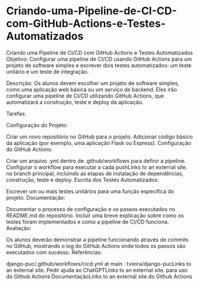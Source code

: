 # Criando-uma-Pipeline-de-CI-CD-com-GitHub-Actions-e-Testes-Automatizados

Criando uma Pipeline de CI/CD com GitHub Actions e Testes Automatizados
Objetivo: Configurar uma pipeline de CI/CD usando GitHub Actions para um projeto de software simples e escrever dois testes automatizados: um teste unitário e um teste de integração.

Descrição: Os alunos devem escolher um projeto de software simples, como uma aplicação web básica ou um serviço de backend. Eles irão configurar uma pipeline de CI/CD utilizando GitHub Actions, que automatizará a construção, teste e deploy da aplicação.

Tarefas:

Configuração do Projeto:

Criar um novo repositório no GitHub para o projeto.
Adicionar código básico da aplicação (por exemplo, uma aplicação Flask ou Express).
Configuração do GitHub Actions:

Criar um arquivo .yml dentro de .github/workflows para definir a pipeline.
Configurar o workflow para executar a cada pushLinks to an external site. no branch principal, incluindo as etapas de instalação de dependências, construção, teste e deploy.
Escrita dos Testes Automatizados:

Escrever um ou mais testes unitários para uma função específica do projeto.
Documentação:

Documentar o processo de configuração e os passos executados no README.md do repositório.
Incluir uma breve explicação sobre como os testes foram implementados e como a pipeline de CI/CD funciona.
Avaliação:

Os alunos deverão demonstrar a pipeline funcionando através de commits no GitHub, mostrando o log do GitHub Actions onde todos os passos são executados com sucesso.
Referências:

django-puc/.github/workflows/cicd.yml at main · tvieira/django-pucLinks to an external site.
Pedir ajuda ao ChatGPTLinks to an external site. para uso do Github Actions
DocumentaçãoLinks to an external site.do Github Actions

